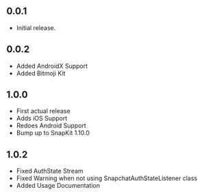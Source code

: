## 0.0.1

* Initial release.

## 0.0.2

* Added AndroidX Support
* Added Bitmoji Kit

## 1.0.0

* First actual release
* Adds iOS Support
* Redoes Android Support
* Bump up to SnapKit 1.10.0

## 1.0.2

* Fixed AuthState Stream
* Fixed Warning when not using SnapchatAuthStateListener class
* Added Usage Documentation